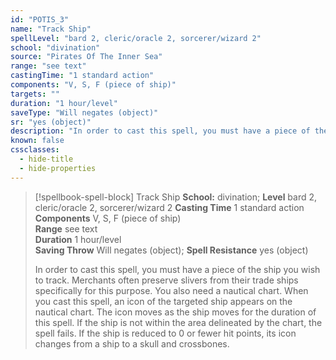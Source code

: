 ```yaml
---
id: "POTIS_3"
name: "Track Ship"
spellLevel: "bard 2, cleric/oracle 2, sorcerer/wizard 2"
school: "divination"
source: "Pirates Of The Inner Sea"
range: "see text"
castingTime: "1 standard action"
components: "V, S, F (piece of ship)"
targets: ""
duration: "1 hour/level"
saveType: "Will negates (object)"
sr: "yes (object)"
description: "In order to cast this spell, you must have a piece of the ship you wish to track. Merchants often preserve slivers from their trade ships specifically for this purpose. You also need a nautical chart.  When you cast this spell, an icon of the targeted ship appears on the nautical chart. The icon moves as the ship moves for the duration of this spell. If the ship is not within the area delineated by the chart, the spell fails. If the ship is reduced to 0 or fewer hit points, its icon changes from a ship to a skull and crossbones."
known: false
cssclasses:
  - hide-title
  - hide-properties
---
```


> [!spellbook-spell-block] Track Ship
> **School:** divination; **Level** bard 2, cleric/oracle 2, sorcerer/wizard 2
> **Casting Time** 1 standard action  
> **Components** V, S, F (piece of ship)  
> **Range** see text  
> **Duration** 1 hour/level  
> **Saving Throw** Will negates (object); **Spell Resistance** yes (object)
> 
> In order to cast this spell, you must have a piece of the ship you wish to track. Merchants often preserve slivers from their trade ships specifically for this purpose. You also need a nautical chart.  When you cast this spell, an icon of the targeted ship appears on the nautical chart. The icon moves as the ship moves for the duration of this spell. If the ship is not within the area delineated by the chart, the spell fails. If the ship is reduced to 0 or fewer hit points, its icon changes from a ship to a skull and crossbones.